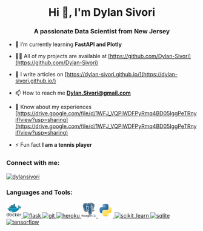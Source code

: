 <h1 align="center">Hi 👋, I'm Dylan Sivori</h1>
<h3 align="center">A passionate Data Scientist from New Jersey</h3>

- 🌱 I’m currently learning **FastAPI and Plotly**

- 👨‍💻 All of my projects are available at [https://github.com/Dylan-Sivori](https://github.com/Dylan-Sivori)

- 📝 I write articles on [https://dylan-sivori.github.io/](https://dylan-sivori.github.io/)

- 📫 How to reach me **Dylan.Sivori@gmail.com**

- 📄 Know about my experiences [https://drive.google.com/file/d/1WFJ_VQPiWDFPyRmq4BD05IggPeTRnyif/view?usp=sharing](https://drive.google.com/file/d/1WFJ_VQPiWDFPyRmq4BD05IggPeTRnyif/view?usp=sharing)

- ⚡ Fun fact **I am a tennis player**

<h3 align="left">Connect with me:</h3>
<p align="left">
<a href="https://linkedin.com/in/dylansivori" target="blank"><img align="center" src="https://raw.githubusercontent.com/rahuldkjain/github-profile-readme-generator/master/src/images/icons/Social/linked-in-alt.svg" alt="dylansivori" height="30" width="40" /></a>
</p>

<h3 align="left">Languages and Tools:</h3>
<p align="left"> <a href="https://www.docker.com/" target="_blank"> <img src="https://raw.githubusercontent.com/devicons/devicon/master/icons/docker/docker-original-wordmark.svg" alt="docker" width="40" height="40"/> </a> <a href="https://flask.palletsprojects.com/" target="_blank"> <img src="https://www.vectorlogo.zone/logos/pocoo_flask/pocoo_flask-icon.svg" alt="flask" width="40" height="40"/> </a> <a href="https://git-scm.com/" target="_blank"> <img src="https://www.vectorlogo.zone/logos/git-scm/git-scm-icon.svg" alt="git" width="40" height="40"/> </a> <a href="https://heroku.com" target="_blank"> <img src="https://www.vectorlogo.zone/logos/heroku/heroku-icon.svg" alt="heroku" width="40" height="40"/> </a> <a href="https://www.postgresql.org" target="_blank"> <img src="https://raw.githubusercontent.com/devicons/devicon/master/icons/postgresql/postgresql-original-wordmark.svg" alt="postgresql" width="40" height="40"/> </a> <a href="https://www.python.org" target="_blank"> <img src="https://raw.githubusercontent.com/devicons/devicon/master/icons/python/python-original.svg" alt="python" width="40" height="40"/> </a> <a href="https://scikit-learn.org/" target="_blank"> <img src="https://upload.wikimedia.org/wikipedia/commons/0/05/Scikit_learn_logo_small.svg" alt="scikit_learn" width="40" height="40"/> </a> <a href="https://www.sqlite.org/" target="_blank"> <img src="https://www.vectorlogo.zone/logos/sqlite/sqlite-icon.svg" alt="sqlite" width="40" height="40"/> </a> <a href="https://www.tensorflow.org" target="_blank"> <img src="https://www.vectorlogo.zone/logos/tensorflow/tensorflow-icon.svg" alt="tensorflow" width="40" height="40"/> </a> </p>
